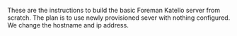 These are the instructions to build the basic Foreman Katello server from scratch. The plan is to use newly provisioned sever with nothing configured. We change the hostname and ip address.
